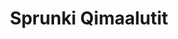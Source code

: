 ---
slug: sprunki-qimaalutit
title: Sprunki Qimaalutit
description: "Sprunki Qimaalutit is an exciting online game. Play for free directly in your browser!"
icon: /images/popular_mods/Sprunki Qimaalutit.png
url: https://wowtbc.net/sprunkin/qimaalutit/index.html
previewImage: /images/popular_mods/Sprunki Qimaalutit.png
type: popular mods

# SEO配置
seo:
  title: "Sprunki Qimaalutit - Play Free Online Game | Fun Browser Games"
  description: "Sprunki Qimaalutit - Play this fun online game for free in your browser. No download required!"
  ogImage: "/images/popular_mods/Sprunki Qimaalutit.png"
  keywords: "sprunki-qimaalutit, online game, browser game, free game, popular mods game, play online"

videoUrls:
  - https://www.youtube.com/embed/example1
  - https://www.youtube.com/embed/example2

whyPlay:
  title: "Why Play Sprunki Qimaalutit?"
  items:
    - "Immersive Gameplay: Sprunki Qimaalutit offers an engaging and immersive gaming experience that will keep you entertained for hours"
    - "Challenging Levels: Test your skills with increasingly difficult challenges and obstacles"
    - "Beautiful Graphics: Enjoy stunning visuals and smooth animations that bring the game world to life"
    - "Regular Updates: New content and features are added regularly to keep the game fresh and exciting"
    - "Free to Play: Experience all the fun without spending a penny"
    - "Community Features: Connect with other players, share strategies, and compete for high scores"
    - "Cross-Platform: Play on any device with a web browser, no downloads required"

features:
  title: "Key Features of Sprunki Qimaalutit"
  image: "/images/popular_mods/Sprunki Qimaalutit.png"
  items:
    - "Intuitive Controls: Easy to learn controls make Sprunki Qimaalutit accessible for players of all skill levels"
    - "Multiple Game Modes: Enjoy various gameplay options that provide different challenges and experiences"
    - "Character Customization: Personalize your gaming experience with unique characters and items"
    - "Achievement System: Complete special tasks to earn rewards and recognition"
    - "Leaderboards: Compete with players worldwide and see who can achieve the highest scores"

characteristics:
  title: "Game Characteristics"
  image: "/images/popular_mods/Sprunki Qimaalutit.png"
  items:
    - "Genre: Popular mods game with elements of strategy and skill"
    - "Difficulty: Suitable for both casual gamers and those seeking a challenge"
    - "Play Time: Quick sessions or extended gameplay, depending on your preference"
    - "Art Style: Vibrant and engaging visuals that enhance the gaming experience"
    - "Sound Design: Immersive audio that complements the gameplay perfectly"

info: "Sprunki Qimaalutit is an exciting online game that offers players a unique and engaging gaming experience. With its intuitive controls, stunning visuals, and challenging gameplay, Sprunki Qimaalutit provides hours of entertainment for players of all ages and skill levels. Whether you're looking for a quick gaming session during a break or an extended play session, Sprunki Qimaalutit delivers an immersive experience that will keep you coming back for more. The game features multiple levels of increasing difficulty, ensuring that players are constantly challenged as they progress. With regular updates adding new content and features, Sprunki Qimaalutit remains fresh and exciting, providing endless entertainment options for its growing community of players."

howToPlayIntro: "Welcome to Sprunki Qimaalutit! This guide will walk you through the basics and help you master the game. Whether you're a beginner or looking to improve your skills, these tips and instructions will enhance your gaming experience."

howToPlaySteps:
  - title: "Getting Started"
    description: "Begin your Sprunki Qimaalutit adventure by familiarizing yourself with the controls. Use your keyboard or mouse to navigate through the game interface. The tutorial will guide you through the basic mechanics and help you understand the objectives."
  - title: "Understanding the Objectives"
    description: "In Sprunki Qimaalutit, your main goal is to progress through levels by completing specific objectives. Each level presents unique challenges that require different strategies and approaches."
  - title: "Mastering the Controls"
    description: "Practice using the controls to improve your precision and reaction time. Sprunki Qimaalutit requires quick reflexes and strategic thinking to overcome obstacles and defeat opponents."
  - title: "Utilizing Power-ups"
    description: "Collect power-ups throughout the game to enhance your abilities and overcome difficult challenges. Each power-up offers unique advantages that can be crucial for success."
  - title: "Developing Strategies"
    description: "As you progress in Sprunki Qimaalutit, develop effective strategies for different scenarios. Analyze patterns, anticipate challenges, and adapt your approach to maximize your performance."

faq:
  title: "Frequently Asked Questions about Sprunki Qimaalutit"
  items:
    - question: "Is Sprunki Qimaalutit free to play?"
      answer: "Yes, Sprunki Qimaalutit is completely free to play directly in your web browser. No downloads or purchases are required to enjoy the full game experience."
    - question: "Can I play Sprunki Qimaalutit on mobile devices?"
      answer: "Yes, Sprunki Qimaalutit is optimized for both desktop and mobile play. You can enjoy the game on any device with a web browser and internet connection."
    - question: "Are there any in-game purchases?"
      answer: "While Sprunki Qimaalutit is free to play, there may be optional in-game purchases available for cosmetic items or additional features that don't affect core gameplay."
    - question: "How often is Sprunki Qimaalutit updated?"
      answer: "The developers regularly update Sprunki Qimaalutit with new content, features, and improvements based on player feedback and game performance."
    - question: "Can I play Sprunki Qimaalutit offline?"
      answer: "Currently, Sprunki Qimaalutit requires an internet connection to play as it's a browser-based online game."
    - question: "Is Sprunki Qimaalutit suitable for children?"
      answer: "Yes, Sprunki Qimaalutit is designed to be family-friendly and suitable for players of all ages."
    - question: "How do I report bugs or issues?"
      answer: "If you encounter any problems while playing Sprunki Qimaalutit, you can report them through the game's support page or contact the developers directly through their website."
    - question: "Still Have Questions?"
      answer: "If you have additional questions about Sprunki Qimaalutit that aren't covered in this FAQ, please visit our support center or contact our customer service team for assistance."
---
